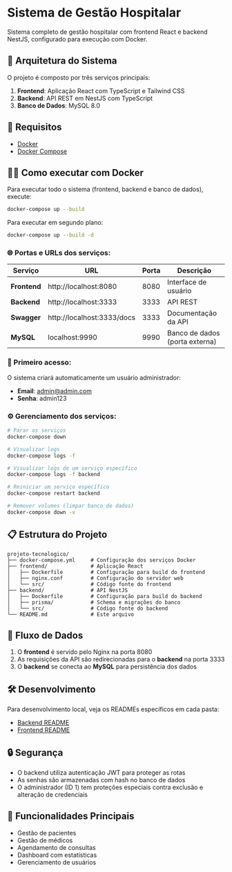 # Sistema de Gestão Hospitalar

Sistema completo de gestão hospitalar com frontend React e backend NestJS, configurado para execução com Docker.

## 🚀 Arquitetura do Sistema

O projeto é composto por três serviços principais:

1. **Frontend**: Aplicação React com TypeScript e Tailwind CSS
2. **Backend**: API REST em NestJS com TypeScript
3. **Banco de Dados**: MySQL 8.0

## 🔧 Requisitos

- [Docker](https://www.docker.com/get-started)
- [Docker Compose](https://docs.docker.com/compose/install/)

## 🏃‍♂️ Como executar com Docker

Para executar todo o sistema (frontend, backend e banco de dados), execute:

```bash
docker-compose up --build
```

Para executar em segundo plano:

```bash
docker-compose up --build -d
```

### 🌐 Portas e URLs dos serviços:

| Serviço      | URL                        | Porta | Descrição                      |
| ------------ | -------------------------- | ----- | ------------------------------ |
| **Frontend** | http://localhost:8080      | 8080  | Interface de usuário           |
| **Backend**  | http://localhost:3333      | 3333  | API REST                       |
| **Swagger**  | http://localhost:3333/docs | 3333  | Documentação da API            |
| **MySQL**    | localhost:9990             | 9990  | Banco de dados (porta externa) |

### 🔑 Primeiro acesso:

O sistema criará automaticamente um usuário administrador:

- **Email**: admin@admin.com
- **Senha**: admin123

### ⚙️ Gerenciamento dos serviços:

```bash
# Parar os serviços
docker-compose down

# Visualizar logs
docker-compose logs -f

# Visualizar logs de um serviço específico
docker-compose logs -f backend

# Reiniciar um serviço específico
docker-compose restart backend

# Remover volumes (limpar banco de dados)
docker-compose down -v
```

## 📋 Estrutura do Projeto

```
projeto-tecnologico/
├── docker-compose.yml     # Configuração dos serviços Docker
├── frontend/              # Aplicação React
│   ├── Dockerfile         # Configuração para build do frontend
│   ├── nginx.conf         # Configuração do servidor web
│   └── src/               # Código fonte do frontend
├── backend/               # API NestJS
│   ├── Dockerfile         # Configuração para build do backend
│   ├── prisma/            # Schema e migrações do banco
│   └── src/               # Código fonte do backend
└── README.md              # Este arquivo
```

## 🔄 Fluxo de Dados

1. O **frontend** é servido pelo Nginx na porta 8080
2. As requisições da API são redirecionadas para o **backend** na porta 3333
3. O **backend** se conecta ao **MySQL** para persistência dos dados

## 🛠️ Desenvolvimento

Para desenvolvimento local, veja os READMEs específicos em cada pasta:

- [Backend README](./backend/README.md)
- [Frontend README](./frontend/README.md)

## 🔒 Segurança

- O backend utiliza autenticação JWT para proteger as rotas
- As senhas são armazenadas com hash no banco de dados
- O administrador (ID 1) tem proteções especiais contra exclusão e alteração de credenciais

## 📱 Funcionalidades Principais

- Gestão de pacientes
- Gestão de médicos
- Agendamento de consultas
- Dashboard com estatísticas
- Gerenciamento de usuários
